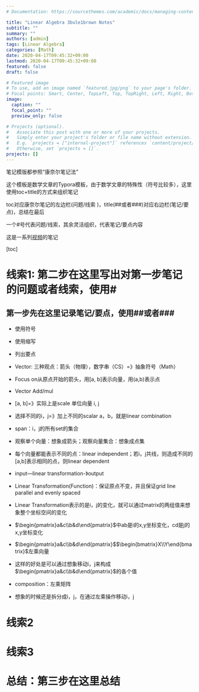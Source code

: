 ```yaml
---
# Documentation: https://sourcethemes.com/academic/docs/managing-content/

title: "Linear Algebra 3bule1brown Notes"
subtitle: ""
summary: ""
authors: [admin]
tags: [Linear Algebra]
categories: [Math]
date: 2020-04-17T09:45:32+09:00
lastmod: 2020-04-17T09:45:32+09:00
featured: false
draft: false

# Featured image
# To use, add an image named `featured.jpg/png` to your page's folder.
# Focal points: Smart, Center, TopLeft, Top, TopRight, Left, Right, BottomLeft, Bottom, BottomRight.
image:
  caption: ""
  focal_point: ""
  preview_only: false

# Projects (optional).
#   Associate this post with one or more of your projects.
#   Simply enter your project's folder or file name without extension.
#   E.g. `projects = ["internal-project"]` references `content/project/deep-learning/index.md`.
#   Otherwise, set `projects = []`.
projects: []
---
```


笔记模版都参照“康奈尔笔记法”

这个模板是数学文章的Typora模板，由于数学文章的特殊性（符号比较多），这里使用toc+title的方式来组织笔记

toc对应康奈尔笔记的左边栏(问题/线索 )，title(##或者###)对应右边栏(笔记/要点)，总结在最后

一个#号代表问题/线索，其余灵活组织，代表笔记/要点内容



这是一系列[视频](https://www.3blue1brown.com/essence-of-linear-algebra-page)的笔记

[toc]

# 线索1: 第二步在这里写出对第一步笔记的问题或者线索，使用#

## 第一步先在这里记录笔记/要点，使用##或者###

- 使用符号
- 使用缩写
- 列出要点
- Vector: 三种观点：箭头（物理），数字串（CS）=》抽象符号（Math）
- Focus on从原点开始的箭头，用[a, b]表示向量，用(a,b)表示点
- Vector Add/mul



- [a, b]=》实际上是scale 单位向量 i, j
- 选择不同的i，j=》加上不同的scalar a，b，就是linear combination
- span：i，j的所有set的集合
- 观察单个向量：想象成箭头；观察向量集合：想象成点集
- 每个向量都能表示不同的点：linear independent；若i，j共线，则造成不同的[a,b]表示相同的点，则linear dependent



- input—linear transformation-》output
- Linear Transformation(Function)：保证原点不变，并且保证grid line parallel and evenly spaced
- Linear Transformation表示的是i，j的变化，就可以通过matrix的两组值来想象整个坐标空间的变化
- $\begin{pmatrix}a&c\\b&d\end{pmatrix}$中ab是i的x,y坐标变化，cd是j的x,y坐标变化
- $\begin{pmatrix}a&c\\b&d\end{pmatrix}$$\begin{bmatrix}X\\Y\end{bmatrix}$左乘向量
- 这样的好处是可以通过想象移动i，j来构成$\begin{pmatrix}a&c\\b&d\end{pmatrix}$的各个值



- composition：左乘矩阵
- 想象的时候还是拆分成i，j，在通过左乘操作移动i，j

# 线索2

# 线索3

# 总结：第三步在这里总结